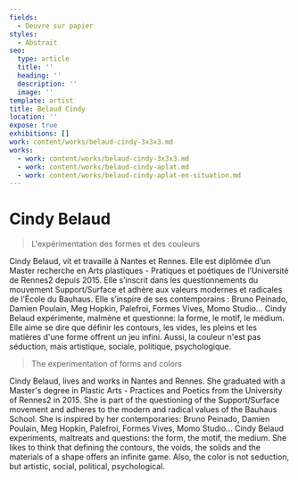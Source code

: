 ```yaml
---
fields:
  - Oeuvre sur papier
styles:
  - Abstrait
seo:
  type: article
  title: ''
  heading: ''
  description: ''
  image: ''
template: artist
title: Belaud Cindy
location: ''
expose: true
exhibitions: []
work: content/works/belaud-cindy-3x3x3.md
works:
  - work: content/works/belaud-cindy-3x3x3.md
  - work: content/works/belaud-cindy-aplat.md
  - work: content/works/belaud-cindy-aplat-en-situation.md
---
```

# Cindy Belaud

> L'expérimentation des formes et des couleurs

Cindy Belaud, vit et travaille à Nantes et Rennes. Elle est diplômée d’un Master recherche en Arts plastiques - Pratiques et poétiques de l’Université de Rennes2 depuis 2015. Elle s’inscrit dans les questionnements du mouvement Support/Surface et adhère aux valeurs modernes et radicales de l’École du Bauhaus. Elle s’inspire de ses contemporains : Bruno Peinado, Damien Poulain, Meg Hopkin, Palefroi, Formes Vives, Momo Studio… Cindy Belaud expérimente, malmène et questionne: la forme, le motif, le médium. Elle aime se dire que définir les contours, les vides, les pleins et les matières d'une forme offrent un jeu infini. Aussi, la couleur n'est pas séduction, mais artistique, sociale, politique, psychologique.

> The experimentation of forms and colors

Cindy Belaud, lives and works in Nantes and Rennes. She graduated with a Master's degree in Plastic Arts - Practices and Poetics from the University of Rennes2 in 2015. She is part of the questioning of the Support/Surface movement and adheres to the modern and radical values of the Bauhaus School. She is inspired by her contemporaries: Bruno Peinado, Damien Poulain, Meg Hopkin, Palefroi, Formes Vives, Momo Studio... Cindy Belaud experiments, maltreats and questions: the form, the motif, the medium. She likes to think that defining the contours, the voids, the solids and the materials of a shape offers an infinite game. Also, the color is not seduction, but artistic, social, political, psychological.
